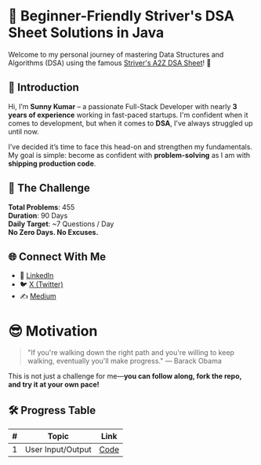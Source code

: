 # 🚀 Beginner-Friendly Striver's DSA Sheet Solutions in Java

Welcome to my personal journey of mastering Data Structures and Algorithms (DSA) using the famous [Striver's A2Z DSA Sheet](https://takeuforward.org/strivers-a2z-dsa-course/strivers-a2z-dsa-course-sheet-2/)! 🎯




## 👋 Introduction

Hi, I’m **Sunny Kumar** – a passionate Full-Stack Developer with nearly **3 years of experience** working in fast-paced startups. I'm confident when it comes to development, but when it comes to **DSA**, I've always struggled up until now.

I’ve decided it’s time to face this head-on and strengthen my fundamentals. My goal is simple: become as confident with **problem-solving** as I am with **shipping production code**.




## 📅 The Challenge

**Total Problems**: 455  
**Duration**: 90 Days  
**Daily Target**: ~7 Questions / Day  
**No Zero Days. No Excuses.**




## 🌐 Connect With Me

- 💼 [LinkedIn](https://linkedin.com/in/yourname)
- 🐦 [X (Twitter)](https://x.com/yourhandle)
- ✍️ [Medium](https://medium.com/@yourhandle)



# 😎 Motivation

> "If you're walking down the right path and you're willing to keep walking, eventually you'll make progress." — Barack Obama

This is not just a challenge for me—**you can follow along, fork the repo, and try it at your own pace!**



## 🛠️ Progress Table

| #  | Topic              | Link                                                   |
|----|--------------------|--------------------------------------------------------|
| 1  | User Input/Output  | [Code](https://github.com/sunnyicymi/StriversDSASheet/day1/code1.md) |


